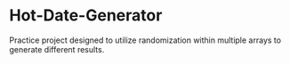 # Hot-Date-Generator

Practice project designed to utilize randomization within multiple arrays to generate different results.
